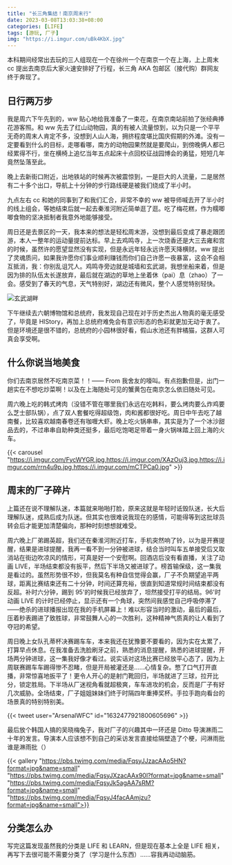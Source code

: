 ```yaml
---
title: "长三角集结！南京周末行"
date: 2023-03-08T13:03:38+08:00
categories: [LIFE]
tags: [游玩, 厂子]
img: "https://i.imgur.com/uBk4KbX.jpg"
---
```


本科期间经常出去玩的三人组现在一个在徐州一个在南京一个在上海，上上周末 cc 提出去南京后大家火速安排好了行程，长三角 AKA 包邮区（接代购）群网友终于奔现了。

## 日行两万步

我是周六下午先到的，ww 贴心地给我准备了一束花，在南京南站前拍了张经典捧花游客照。和 ww 先去了红山动物园，真的有被人流量惊到，以为只是一个平平无奇的周末人肯定不多，没想到人山人海，拥挤程度堪比国庆假期的外滩。没有一定要看到什么的目标，走哪看哪，南方的动物园果然就是要爬山，到傍晚俩人都已经累得不行，坐在横椅上追忆当年五点起床十点回校征战园博会的勇猛，短短几年竟然坠落至此。

晚上去新街口附近，出地铁站的时候再次被震惊到，一是巨大的人流量，二是居然有二十多个出口，导航上十分钟的步行路线硬是被我们绕成了半小时。

九点左右 cc 和她的同事到了和我们汇合，非常不幸的 ww 被导师喊去开了半小时的线上组会，等她结束后就一起去秦淮河附近简单逛了逛。吃了梅花糕，作为糯唧唧食物的坚决抵制者我意外地能够接受。

周日还是去景区的一天，我本来的想法是轻松周末游，没想到最后变成了暴走跟团游，本人一整年的运动量提前达标。早上去鸡鸣寺，上一次烧香还是大三去雍和宫的时候，虽然许的愿望显然没有实现，但是永远年轻永远许愿天降横财。ww 提出了灵魂质问，如果我许愿你们事业顺利赚钱而你们自己许愿一夜暴富，这会不会相互抵消，我：你别乱诅咒人。鸡鸣寺旁边就是城墙和玄武湖，我想坐船来着，但是因为排的队伍太长遂放弃，最后就在湖边的草地上坐着休（pai）息（zhao）了一会。感受到了春天的气息，天气特别好，湖边还有微风，整个人感觉特别轻快。

![](https://i.imgur.com/yAgmaMd.jpg "玄武湖畔")

下午继续去六朝博物馆和总统府，我发现自己现在对于历史杰出人物真的毫无感受了，毕竟是 HIStory，再加上总统府难免会有意识形态的色彩就更加无动于衷了。但是环境还是很不错的，总统府的小园林很好看，假山水池还有胖橘猫，这群人可真会享受啊。

## 什么你说当地美食

你们去南京居然不吃南京菜！！—— From 我舍友的嚎叫。有点抱歉但是，出门一趟实在不想吃炒菜啊！以及在上海随处可见的蟹黄包在南京怎么依旧随处可见。

周六晚上吃的韩式烤肉（没错不管在哪里我们永远在吃韩料，要么烤肉要么炸鸡要么芝士部队锅），点了双人套餐吃得超级饱，肉和酱都很好吃。周日中午去吃了越南餐，比较喜欢越南春卷还有咖喱大虾。晚上吃火锅串串，其实是为了一个冰沙甜品去的，不过串串自助种类还挺多，最后吃饱喝足带着一身火锅味踏上回上海的火车。

{{< carousel "https://i.imgur.com/FycWYGR.jpg,https://i.imgur.com/XAzOuj3.jpg,https://i.imgur.com/rrn4u9p.jpg,https://i.imgur.com/mCTPCa0.jpg" >}}

## 周末的厂子碎片

上篇还在说不理解队迷，本篇就来啪啪打脸，原来这就是年轻时诋毁队迷，长大后理解队迷，成熟后成为队迷。但其实也很难说我现在的感情，可能得等到这批球员转会后才能更加清楚偏向，那种时刻想想就难受。

周六晚上厂弟踢英超，我们还在秦淮河附近打车，手机突然响了铃，以为是开赛提醒，结果是进球提醒，我再一看不到一分钟被进球，结合当时叫车五单接受后又取消站在街边吹凉风的情形，可真是好一个安慰啊。回酒店后没有看直播，关注了动画 LIVE，半场结束都没有扳平，然后下半场又被进球了。榜首输保级，这一集我是看过的。虽然形势很不妙，但我莫名有种自信觉得会赢，厂子不负期望追平两球，距离比赛结束还有二十分钟，时间还算充裕，很直到知道常规时间结束都没有反超。补时六分钟，踢到 95'的时候我已经放弃了，坦然接受打平的结局。96'时动画 LIVE 的计时已经停止，显示还有一个角球，突然间我感觉自己呼吸停滞了——绝杀的进球播报出现在我的手机屏幕上！难以形容当时的激动，最后的最后，压着秒表踢进了致胜球，非常鼓舞人心的一次胜利，这种精神气质真的让人看到了夺冠的希望。

周日晚上女队孔蒂杯决赛踢车车，本来我还在犹豫要不要看的，因为实在太累了，打算早点休息。在我准备去洗脸刷牙之前，熟悉的消息提醒，熟悉的进球提醒，开场两分钟进球，这一集我好像才看过。说实话对这场比赛已经放平心态了，因为上周联赛踢车车踢得惨不忍睹，但是开局被灌还是......心情复杂。憋了口气打开直播，非常惊喜地扳平了！更令人开心的是射门靴回归，半场就进了三球，拉开比分，锁定胜局。下半场从厂迷视角看就超极爽，车车进攻的机会，反而是厂子有好几次威胁。全场结束，厂子姐姐妹妹们终于时隔四年重捧奖杯。手拉手跑向看台的场景真的特别特别美。

{{< tweet user="ArsenalWFC" id="1632477921800605696" >}}

最后放个韩国人搞的吴晓梅兔子，我对厂子的兴趣其中一环还是 Ditto 导演淋雨二十年的发言。导演本人应该想不到自己的采访发言直接给隔壁造了个梗，问淋雨批谁是淋雨批（）

{{< gallery "https://pbs.twimg.com/media/FqsyJJzacAAo5HN?format=jpg&name=small" "https://pbs.twimg.com/media/FqsyJXzacAAx90l?format=jpg&name=small" "https://pbs.twimg.com/media/FqsyJk5agAA7sRM?format=jpg&name=small" "https://pbs.twimg.com/media/FqsyJ4facAAmjzu?format=jpg&name=small">}}

## 分类怎么办

写完这篇发现虽然我的分类是 LIFE 和 LEARN，但是现在基本上全是 LIFE 相关，再写下去很可能不需要分类了（学习是什么东西）......容我再动动脑筋。
